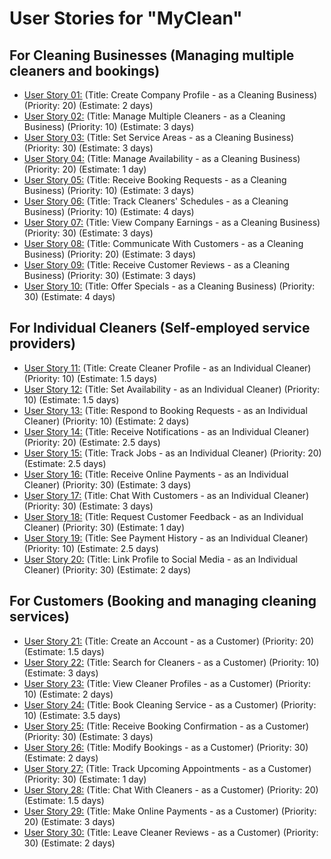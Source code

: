 # User Stories for "MyClean"

## For Cleaning Businesses (Managing multiple cleaners and bookings)
* [User Story 01:](./user_stories/user_story_01.md) (Title: Create Company Profile - as a Cleaning Business) (Priority: 20) (Estimate: 2 days)
* [User Story 02:](./user_stories/user_story_02.md) (Title: Manage Multiple Cleaners - as a Cleaning Business) (Priority: 10) (Estimate: 3 days)
* [User Story 03:](./user_stories/user_story_03.md) (Title: Set Service Areas - as a Cleaning Business) (Priority: 30) (Estimate: 3 days)
* [User Story 04:](./user_stories/user_story_04.md) (Title: Manage Availability - as a Cleaning Business) (Priority: 20) (Estimate: 1 day)
* [User Story 05:](./user_stories/user_story_05.md) (Title: Receive Booking Requests - as a Cleaning Business) (Priority: 10) (Estimate: 3 days)
* [User Story 06:](./user_stories/user_story_06.md) (Title: Track Cleaners' Schedules - as a Cleaning Business) (Priority: 10) (Estimate: 4 days)
* [User Story 07:](./user_stories/user_story_07.md) (Title: View Company Earnings - as a Cleaning Business) (Priority: 30) (Estimate: 3 days)
* [User Story 08:](./user_stories/user_story_08.md) (Title: Communicate With Customers - as a Cleaning Business) (Priority: 20) (Estimate: 3 days)
* [User Story 09:](./user_stories/user_story_09.md) (Title: Receive Customer Reviews - as a Cleaning Business) (Priority: 30) (Estimate: 3 days)
* [User Story 10:](./user_stories/user_story_10.md) (Title: Offer Specials - as a Cleaning Business) (Priority: 30) (Estimate: 4 days)

## For Individual Cleaners (Self-employed service providers)
* [User Story 11:](./user_stories/user_story_11.md) (Title: Create Cleaner Profile - as an Individual Cleaner) (Priority: 10) (Estimate: 1.5 days)
* [User Story 12:](./user_stories/user_story_12.md) (Title: Set Availability - as an Individual Cleaner) (Priority: 10) (Estimate: 1.5 days)
* [User Story 13:](./user_stories/user_story_13.md) (Title: Respond to Booking Requests - as an Individual Cleaner) (Priority: 10) (Estimate: 2 days)
* [User Story 14:](./user_stories/user_story_14.md) (Title: Receive Notifications - as an Individual Cleaner) (Priority: 20) (Estimate: 2.5 days)
* [User Story 15:](./user_stories/user_story_15.md) (Title: Track Jobs - as an Individual Cleaner) (Priority: 20) (Estimate: 2.5 days)
* [User Story 16:](./user_stories/user_story_16.md) (Title: Receive Online Payments - as an Individual Cleaner) (Priority: 30) (Estimate: 3 days)
* [User Story 17:](./user_stories/user_story_17.md) (Title: Chat With Customers - as an Individual Cleaner) (Priority: 30) (Estimate: 3 days)
* [User Story 18:](./user_stories/user_story_18.md) (Title: Request Customer Feedback - as an Individual Cleaner) (Priority: 30) (Estimate: 1 day)
* [User Story 19:](./user_stories/user_story_19.md) (Title: See Payment History - as an Individual Cleaner) (Priority: 10) (Estimate: 2.5 days)
* [User Story 20:](./user_stories/user_story_20.md) (Title: Link Profile to Social Media - as an Individual Cleaner) (Priority: 30) (Estimate: 2 days)

## For Customers (Booking and managing cleaning services)
* [User Story 21:](./user_stories/user_story_21.md) (Title: Create an Account - as a Customer) (Priority: 20) (Estimate: 1.5 days)
* [User Story 22:](./user_stories/user_story_22.md) (Title: Search for Cleaners - as a Customer) (Priority: 10) (Estimate: 3 days)
* [User Story 23:](./user_stories/user_story_23.md) (Title: View Cleaner Profiles - as a Customer) (Priority: 10) (Estimate: 2 days)
* [User Story 24:](./user_stories/user_story_24.md) (Title: Book Cleaning Service - as a Customer) (Priority: 10) (Estimate: 3.5 days)
* [User Story 25:](./user_stories/user_story_25.md) (Title: Receive Booking Confirmation - as a Customer) (Priority: 30) (Estimate: 3 days)
* [User Story 26:](./user_stories/user_story_26.md) (Title: Modify Bookings - as a Customer) (Priority: 30) (Estimate: 2 days)
* [User Story 27:](./user_stories/user_story_27.md) (Title: Track Upcoming Appointments - as a Customer) (Priority: 30) (Estimate: 1 day)
* [User Story 28:](./user_stories/user_story_28.md) (Title: Chat With Cleaners - as a Customer) (Priority: 20) (Estimate: 1.5 days)
* [User Story 29:](./user_stories/user_story_29.md) (Title: Make Online Payments - as a Customer) (Priority: 20) (Estimate: 3 days)
* [User Story 30:](./user_stories/user_story_30.md) (Title: Leave Cleaner Reviews - as a Customer) (Priority: 30) (Estimate: 2 days)